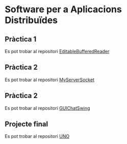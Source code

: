 # Software per a Aplicacions Distribuïdes

## Pràctica 1

Es pot trobar al repositori [EditableBufferedReader](https://github.com/DanielDiaz4401/EditableBufferedReader)

## Pràctica 2

Es pot trobar al repositori [MyServerSocket](https://github.com/DanielDiaz4401/MyServerSocket)

## Pràctica 2

Es pot trobar al repositori [GUIChatSwing](https://github.com/DanielDiaz4401/GUIChatSwing)

## Projecte final

Es pot trobar al repositori [UNO](https://gitlab.com/danieldiaz4401/uno)
